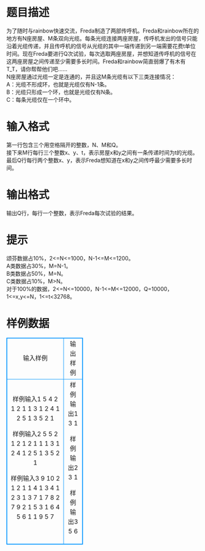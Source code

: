 # 

 
 # 题目描述 
为了随时与rainbow快速交流，Freda制造了两部传呼机。Freda和rainbow所在的地方有N座房屋、M条双向光缆。每条光缆连接两座房屋，传呼机发出的信号只能沿着光缆传递，并且传呼机的信号从光缆的其中一端传递到另一端需要花费t单位时间。现在Freda要进行Q次试验，每次选取两座房屋，并想知道传呼机的信号在这两座房屋之间传递至少需要多长时间。Freda和rainbow简直弱爆了有木有T_T，请你帮帮他们吧……<br>N座房屋通过光缆一定是连通的，并且这M条光缆有以下三类连接情况：<br>A：光缆不形成环，也就是光缆仅有N-1条。<br>B：光缆只形成一个环，也就是光缆仅有N条。<br>C：每条光缆仅在一个环中。<br> 

 
 # 输入格式 
第一行包含三个用空格隔开的整数，N、M和Q。<br>接下来M行每行三个整数x、y、t，表示房屋x和y之间有一条传递时间为t的光缆。<br>最后Q行每行两个整数x、y，表示Freda想知道在x和y之间传呼最少需要多长时间。<br> 

 
 # 输出格式 
输出Q行，每行一个整数，表示Freda每次试验的结果。<br> 

 
 # 提示 
颂芬数据占10%，2&lt;=N&lt;=1000，N-1&lt;=M&lt;=1200。<br>A类数据占30%，M=N-1。<br>B类数据占50%，M=N。<br>C类数据占10%，M&gt;N。<br>对于100%的数据，2&lt;=N&lt;=10000，N-1&lt;=M&lt;=12000，Q=10000，1&lt;=x,y&lt;=N，1&lt;=t&lt;32768。<br> 
# 样例数据
<style>
        table,table tr th, table tr td { border:1px solid #0094ff; }
        table { width: 200px; min-height: 25px; line-height: 25px; text-align: center; border-collapse: collapse;}   
    </style>
<table>
	<tr>
		<td>输入样例</td>
		<td>输出样例</td>
	</tr>
<tr><td>样例输入1
5 4 2
1 2 1
1 3 1
2 4 1
2 5 1
3 5
2 1

样例输入2
5 5 2
1 2 1
2 1 1
1 3 1
2 4 1
2 5 1
3 5
2 1

样例输入3
9 10 2
1 2 1
1 4 1
3 4 1
2 3 1
3 7 1
7 8 2
7 9 2
1 5 3
1 6 4
5 6 1
1 9
5 7
</td><td>样例输出1
3
1

样例输出2
3
1

样例输出3
5
6
</td></tr></table>
